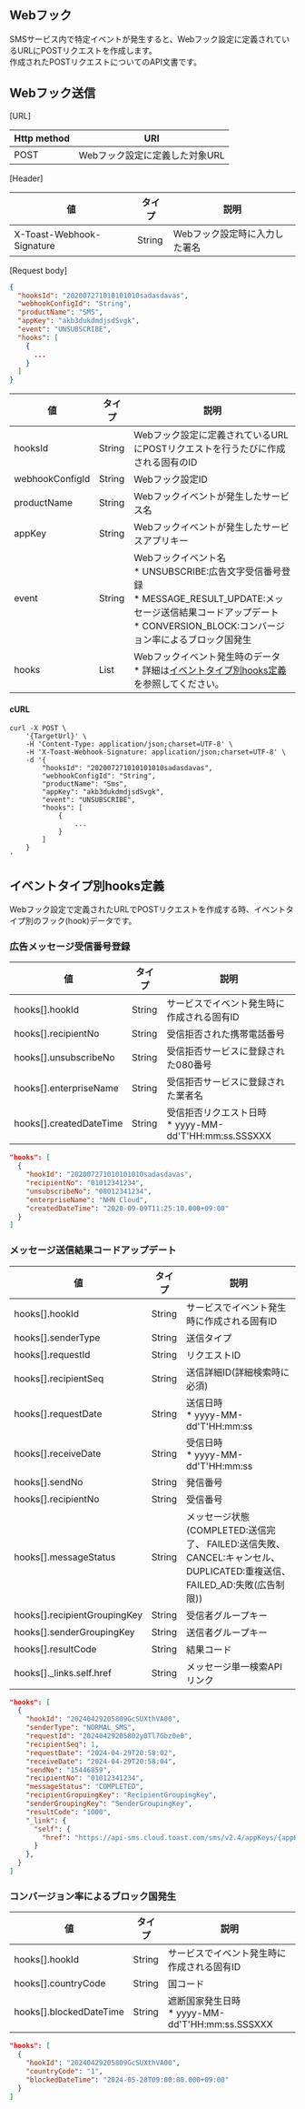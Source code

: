 ## Webフック

SMSサービス内で特定イベントが発生すると、Webフック設定に定義されているURLにPOSTリクエストを作成します。<br>
作成されたPOSTリクエストについてのAPI文書です。

## Webフック送信

[URL]

| Http method | URI                |
|-------------|--------------------|
| POST        | Webフック設定に定義した対象URL |

[Header]

| 値                         | タイプ    | 説明               |
|---------------------------|--------|------------------|
| X-Toast-Webhook-Signature | String | Webフック設定時に入力した署名 |

[Request body]

```json
{
  "hooksId": "202007271010101010sadasdavas",
  "webhookConfigId": "String",
  "productName": "SMS",
  "appKey": "akb3dukdmdjsdSvgk",
  "event": "UNSUBSCRIBE",
  "hooks": [
    {
      ...
    }
  ]
}
```

| 値             | タイプ      | 説明                                                                                                                           |
|-----------------|-----------|--------------------------------------------------------------------------------------------------------------------------------|
| hooksId         | String    | Webフック設定に定義されているURLにPOSTリクエストを行うたびに作成される固有のID                                                                                    |
| webhookConfigId | String    | Webフック設定ID                                                                                                                       |
| productName     | String    | Webフックイベントが発生したサービス名                                                                                                              |
| appKey          | String    | Webフックイベントが発生したサービスアプリキー                                                                                                           |
| event           | String    | Webフックイベント名<br>* UNSUBSCRIBE:広告文字受信番号登録<br>* MESSAGE_RESULT_UPDATE:メッセージ送信結果コードアップデート<br>* CONVERSION_BLOCK:コンバージョン率によるブロック国発生 |
| hooks           | List<Map> | Webフックイベント発生時のデータ<br>* 詳細は[イベントタイプ別hooks定義](./webhook/#hooks)を参照してください。                                                    |

#### cURL

```
curl -X POST \
    '{TargetUrl}' \
    -H 'Content-Type: application/json;charset=UTF-8' \
    -H 'X-Toast-Webhook-Signature: application/json;charset=UTF-8' \
    -d '{
        "hooksId": "202007271010101010sadasdavas",
        "webhookConfigId": "String",
        "productName": "Sms",
        "appKey": "akb3dukdmdjsdSvgk",
        "event": "UNSUBSCRIBE",
        "hooks": [
            {
                ...
            }
        ]
    }
'
```

## イベントタイプ別hooks定義
Webフック設定で定義されたURLでPOSTリクエストを作成する時、イベントタイプ別のフック(hook)データです。
### 広告メッセージ受信番号登録
| 値                       | タイプ    | 説明                                            |
|-------------------------|--------|-----------------------------------------------|
| hooks[].hookId          | String | サービスでイベント発生時に作成される固有ID                        |
| hooks[].recipientNo     | String | 受信拒否された携帯電話番号                                 |
| hooks[].unsubscribeNo   | String | 受信拒否サービスに登録された080番号                           |
| hooks[].enterpriseName  | String | 受信拒否サービスに登録された業者名                             |
| hooks[].createdDateTime | String | 受信拒否リクエスト日時<br>* yyyy-MM-dd'T'HH:mm:ss.SSSXXX |

```json
"hooks": [
  {
    "hookId": "202007271010101010sadasdavas",
    "recipientNo": "01012341234",
    "unsubscribeNo": "08012341234",
    "enterpriseName": "NHN Cloud",
    "createdDateTime": "2020-09-09T11:25:10.000+09:00"    
  }
]
```

### メッセージ送信結果コードアップデート
| 値                      | タイプ    | 説明                                           |
|-------------------------|--------|-----------------------------------------------|
| hooks[].hookId          | String | サービスでイベント発生時に作成される固有ID                     |
| hooks[].senderType      | String | 送信タイプ                                |
| hooks[].requestId       | String | リクエストID                         |
| hooks[].recipientSeq    | String | 送信詳細ID(詳細検索時に必須)  |
| hooks[].requestDate     | String | 送信日時<br>* yyyy-MM-dd'T'HH:mm:ss |
| hooks[].receiveDate     | String | 受信日時<br>* yyyy-MM-dd'T'HH:mm:ss |
| hooks[].sendNo          | String | 発信番号 |
| hooks[].recipientNo     | String | 受信番号 |
| hooks[].messageStatus   | String | メッセージ状態 <br>(COMPLETED:送信完了、 FAILED:送信失敗、 CANCEL:キャンセル、 DUPLICATED:重複送信、 FAILED_AD:失敗(広告制限)) |
| hooks[].recipientGroupingKey | String | 受信者グループキー |
| hooks[].senderGroupingKey | String | 送信者グループキー |
| hooks[].resultCode      | String | 結果コード |
| hooks[]._links.self.href | String | メッセージ単一検索APIリンク | 

```json
"hooks": [
  {
    "hookId": "20240429205809GcSUXthVA00",
    "senderType": "NORMAL_SMS",
    "requestId": "20240429205802y0Tl7Gbz0e0",
    "recipientSeq": 1,
    "requestDate": "2024-04-29T20:58:02",
    "receiveDate": "2024-04-29T20:58:04",
    "sendNo": "15446859",
    "recipientNo": "01012341234",
    "messageStatus": "COMPLETED",
    "recipientGropuingKey": "RecipientGroupingKey",
    "senderGroupingKey": "SenderGroupingKey",
    "resultCode": "1000",
    "_link": {
      "self": {
        "href": "https://api-sms.cloud.toast.com/sms/v2.4/appKeys/{appKey}/sender/sms/20240429205802y0Tl7Gbz0e0?recipientSeq=1"
      }
    },
  }
]
```

### コンバージョン率によるブロック国発生
| 値                     | タイプ   | 説明                                          |
|-------------------------|--------|-----------------------------------------------|
| hooks[].hookId          | String | サービスでイベント発生時に作成される固有ID                     |
| hooks[].countryCode     | String | 国コード                                       |
| hooks[].blockedDateTime | String | 遮断国家発生日時<br>* yyyy-MM-dd'T'HH:mm:ss.SSSXXX |

```json
"hooks": [
  {
    "hookId": "20240429205809GcSUXthVA00",
    "countryCode": "1",
    "blockedDateTime": "2024-05-28T09:00:00.000+09:00"
  }
]
```

